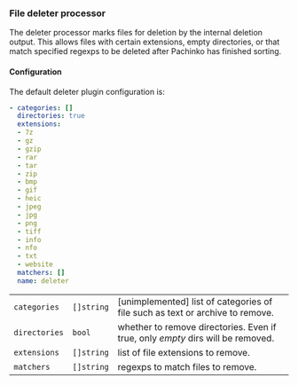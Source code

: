 ### File deleter processor
The deleter processor marks files for deletion by the internal deletion output. This allows files with certain extensions, empty directories, or that match specified regexps to be deleted after Pachinko has finished sorting.

#### Configuration
The default deleter plugin configuration is:
```yaml
- categories: []
  directories: true
  extensions:
  - 7z
  - gz
  - gzip
  - rar
  - tar
  - zip
  - bmp
  - gif
  - heic
  - jpeg
  - jpg
  - png
  - tiff
  - info
  - nfo
  - txt
  - website
  matchers: []
  name: deleter
```

||||
|-|-|-|
|`categories`|`[]string`|[unimplemented] list of categories of file such as text or archive to remove.|
|`directories`|`bool`|whether to remove directories. Even if true, only *empty* dirs will be removed.|
|`extensions`|`[]string` | list of file extensions to remove.|
|`matchers`|`[]string` | regexps to match files to remove.|
